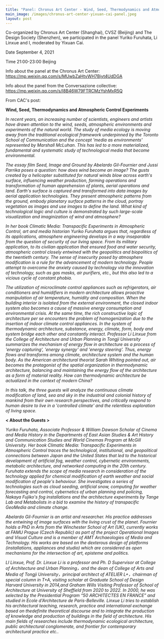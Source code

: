 ```yaml
---
title: "Panel: Chronus Art Center - Wind, Seed, Thermodynamics and Atmospheric Control Experiments"
main_image: /images/chronus-art-center-yixuan-cai-panel.jpeg
layout: post
---
```


Co-organized by Chronus Art Center (Shanghai), CVSZ (Beijing) and The Design Society (Shenzhen), we participated in the panel Yuriko Furuhata, Li Linxue and I, moderated by Yixuan Cai. 

Date September 4, 2021

Time 21:00-23:00 Beijing

Info about the panel at the Chronus Art Center: <a href="https://mp.weixin.qq.com/s/MUwbZaHtvWH7Biyt4UdDGA">https://mp.weixin.qq.com/s/MUwbZaHtvWH7Biyt4UdDGA</a>

Info about the panel from the Conversazione collective: <a href="https://mp.weixin.qq.com/s/l8B46W79FTRCMzYshMxR5Q">https://mp.weixin.qq.com/s/l8B46W79FTRCMzYshMxR5Q</a>


From CAC's post:

**Wind, Seed, Thermodynamics and Atmospheric Control Experiments**

*In recent years, an increasing number of scientists, engineers and artists have drawn attention to the wind, seeds, atmospheric environments and experiments of the natural world. The study of media ecology is moving away from the traditional ecological framework underpinned by the Toronto School of Communication and the concept 'media as environments' represented by Marshall McLuhan. This has led to a more materialized, fundamental and systematic study of technological media that become environmental.*

*The essay film Seed, Image and Ground by Abelardo Gil-Fournier and Jussi Parrika poses a question: how does wind become an image? The gusts created by a helicopter substituted for natural winds blow across earth's surface, influencing weather production, farming operations and transformation of human apprehension of plants, aerial operations and land. Earth's surface is captured and transformed into data images by aerial application technologies. They present atmospheric patterns from the ground, embody planetary surface patterns in the cloud, portray vegetation as images and use images to define the land. What kind of technological logic and culture is demonstrated by such large-scale visualization and imaginization of wind and atmosphere?*

*In her book Climatic Media: Transpacific Experiments in Atmospheric Control, art and media historian Yuriko Furuhata argues that, regardless of its applications, atmosphere engineering develops in a way inseparable from the question of security of our living space. From its military application, to its civilian application that ensured food and water security, atmospheric control closely entwined with the geopolitics and biopolitics of the twentieth century. The sense of insecurity posed by atmosphere modification is a rule for the advancement of modern technology. People attempt to overcome the anxiety caused by technology via the innovation of technology, such as gas masks, air purifiers, etc., but this also led to a vicious cycle of constant phobia.*

*The utilization of microclimate control appliances such as refrigerators, air conditioners and humidifiers in modern architecture allows proactive manipulation of air temperature, humidity and composition. When the building interior is isolated from the external environment, the closed indoor system also becomes a cause of massive energy consumption and environmental crisis. At the same time, the rich constructive logic of architecture per se encounters the problem of homogenization due to the insertion of indoor climate control appliances. In the system of thermodynamic architecture, substance, energy, climate, form, body and system bridge each other and constantly interact. Professor Li Linxue from the College of Architecture and Urban Planning in Tongji University summarizes the mechanism of energy flow in architecture as a process of 'energy capturing', 'energy synergy' and 'energy steering'. Thus, energy flows and transforms among climate, architecture system and the human body. As the American architectural theorist Sarah Whiting pointed out, air becomes the protagonist of the spatial organization in thermodynamic architecture, balancing and maintaining the energy flow of the architecture as a form of material reality. How can thermodynamic architecture be actualized in the context of modern China?*

*In this talk, the three guests will analyze the continuous climate modification of land, sea and sky in the industrial and colonial history of mankind from their own research perspectives, and critically respond to human desire to live in a 'controlled climate' and the relentless exploration of living space.*

**< About the Guests >**

*Yuriko Furuhata, Associate Professor & William Dawson Scholar of Cinema and Media History in the Departments of East Asian Studies & Art History and Communication Studies and World Cinemas Program at McGill University. Her book Climatic Media: Transpacific Experiments in Atmospheric Control traces the technological, institutional, and geopolitical connections between Japan and the United States that led to the historical development of artificial fog, weather control, cybernetic environments, metabolic architecture, and networked computing in the 20th century. Furuhata extends the scope of media research in consideration of the technology applied for chemical modification of earth weather and social modification of people's behaviour. She investigates a series of technologies such as cloud seeding, artificial snow, computing for weather forecasting and control, cybernetics of urban planning and policing, Nakaya Fujiko's fog installations and the architecture experiments by Tange Lab and Metabolists in a bid to examine the history of transpacific GeoMedia and climate change.*

*Abelardo Gil-Fournier is an artist and researcher. His practice addresses the entwining of image surfaces with the living crust of the planet. Fournier holds a PhD in Arts from the Winchester School of Art (UK), currently works at FAMU Prague (Czech Republic) as part of the project Operational Images and Visual Culture and is a member of AMT Archaeologies of Media and Technology. His works are based on the dexterous design of platforms (installations, appliances and studio) which are considered as open mechanisms for the intersection of art, episteme and politics.*

*LI Linxue, Prof. Dr. Linxue Li is a professor and Ph. D Supervisor at College of Architecture and Urban Planning，and the dean of College of Arts and Media of Tongji University，principal architect of ATELIER L+，chairman of special column in T+A, visiting scholar at Graduate School of Design Harvard University in 2014,and Graham Wills Visiting Professor of School of Architecture at University of Sheffield from 2020 to 2022. In 2000, he was selected by the Presidential Program “50 ARCHITECTES EN FRANCE” and studied in Ecole d'Architecture de Paris-Belleville. Linxue Li tries to establish his architectural teaching, research, practice and international exchange based on thedefinite theoretical discourse and to integrate the production of knowledge and production of buildings in the field of architecture. His main fields of researches include thermodynamic ecological architecture, public architectural conglomerate, and frontier for contemporary architectural practice etc..*

